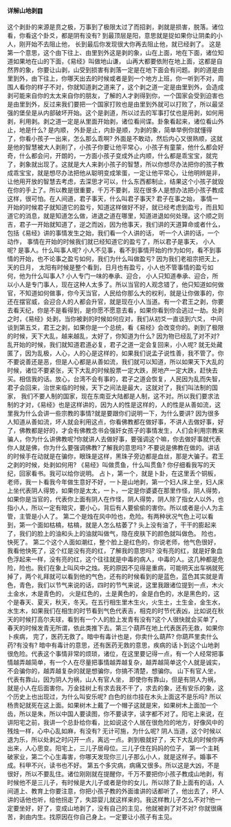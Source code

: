 #### 详解山地剥䷖

这个剥卦的来源是贲之极，万事到了极限太过了而招剥，剥就是损害，脱落。诸位看，你看这个卦爻，都是阴有没有? 到最顶层是阳，意思就是捉如果你让阴柔的小人，刚开始不去阻止他， 长到最后你发现很大你再去阻止他，就已经剥了。 这是第一个意思，这个由下往上、由里到外这是剥的象，山在上面，地在下面，诸位知道如果地在山的下面，《易经》叫做地山谦， 山再大都要依附在地上面，这都是自然界的象，你要让山剥，山受到损害有剥落一定是在地下面会有问题。剥的道是由里到外，由下往上，你哪天出去的时候或者是到一个地方上班，你一听到不对，周围人看你的样子不对，你就知道剥之道来了，这个剥之道一定是由里到外，会造成剥可能来自你的太太来自你的朋友，了解的人才剥得到你，一个国家会受到迫害也是由里到外，反过来我们要把一个国家打败也是由里到外就可以打败了，所以最坚强的堡垒是从内部破坏开始。这个是剥道，所以过去的军事打仗也是用剥，如何用剥，利用剥。剥之道一定是从里面开始剥，诸位看间谍。卦象看起来，诸位看山外止，地是什么? 是内顺， 外卦是止，内卦是顺，为剥的象，简单举例你就懂得了，你看小孩子一出来，怎么那么乖啊? 外面是不敢动，然后内心又很熟顺，这就是他的智慧被大人剥削了，小孩子你要让他平常心，小孩子有童蒙，他什么都会好奇，什么都会问，开朗的，一方面小孩子变成外止内顺，什么都是乖宝宝，就完了，剥象就出现了。这就是大人来剥小孩子的智慧，所以你想尽办法把你的孩子教成乖宝宝，就是想尽办法把他从聪明变成笨蛋，一定让他平常心，让他明辨是非，让他用开放的智慧去考虑，去深思才可以，什么东西都制止，结果这个小孩子就毁在你的手上了。所以教是很重要，千万不要剥，现在很多人是想办法把小孩子教成这样，很可怕。在人间道，君子事天，什么叫君子事天? 君子在事之始， 事情一开始的时候君子就知道它的盈亏，知道这样做好不好，就已经考虑到盈亏，而且知道它的消息，就是知道怎么做，进退之道在哪里，知道进退如何处理。这个顺之则吉，君子一开始就知道了，逆之而凶，因为他事天，我们讲的天道算命或者什么，包括《易经》讲的事情发生之始，我们看一个人讲的话， 听一个人讲的话，一个动作， 事情在开始的时候我们就已经知道它的盈亏了，所以君子是事天， 小人呢? 是事人。什么叫事人呢? 小人不见事，看不到事情开始的作为如何，看不到事情的开始，也不论事之盈亏如何，我们为什么叫做盈亏? 因为我们老祖宗把天上，天的日月， 太阳有时候是整个看到，日月也有盈亏，小人也不管事情的盈亏如何，他为什么叫事人? 小人专门一味的奉承、迎合， 小人只知道奉承、迎合，所以小人是专门事人，现在这种人太多了。所以当官的人观念错了，他只知道如何做官，不知道如何做事，你今天当官，人民给你那么大的权利，就是让你做事的，你还在摆官威，会迎合人的人都会升官，就是现在小人当道。有一个君王之剥，你要去看天纪，你是不是看得到，是你愿不愿意去看，如果你看到你会逃过一劫。处剥之时，《易经》处剥，当你被剥的时候如何应对，我们从初爻一直谈到六爻， 中间谈到第五爻，君王之剥，如果你是一个总统，看《易经》会改变你的。剥到了极限的时候，天下大乱，越来越乱，太好了，你知道为什么? 因为物已经乱了对不对? 乱开始的时候，我们就知道君道必复，君子之道一定会复回来，小人呢? 就无处藏匿了，因为乱极，人心，人的心是这样的，如果我们说孟子说性善，我不管了。你不要说善还是恶，但是人心都是从善如流，我们就可以知道，所以如果天下大乱的时候，诸位不要紧张，天下大乱的时候股票一定大跌，房地产一定大跌，赶快去买。相信我的话。放心，台湾不会有事的，君子之道会恢复，人民因为乱而失智，君子会回来，治世来临的时候，天下之间法是最大，这就对了，我们叫法制的国家， 我们不要人制的国家，现在东南亚大陆都是人制，这不对。所以我们要求法制的才对，《易经》也是这样讲的，因为人的性是这样的，人的性是从善如流，这里我为什么会讲一些宗教的事情?就是要跟你们说明一下，为什么要讲? 因为很多人知道从善如流，坏人就会利用这点，你看佛教都在做好事，不讲人去做好事，好了，佛教都是好的，才会有佛教念书会强奸女孩子的事情发生，人们会利用宗教来骗人，你为什么讲佛教呢?你就讲人去做好事，要强调这个嘛，你去做好事就代表你人就是佛，你为什么要强调佛教?了解我的意思吗? 不要说是佛教在做的。讲话的时候手在动就是在骗你，眼珠是这样，黑珠子旁边都是血丝，那是大骗子。君王之剥的时候，处剥如何用? 《易经》叫做贯鱼，什么叫贯鱼? 你仔细看我写的天纪，回家看书。我可以给你说明。 占卜，第一个，就是卜卦，在这里丢个铜板，老师，我一卜看我今年做生意好不好，一卜是山地剥，第一个妇人床上坐，妇人床上坐代表阴人得势，如果你是太太，一卜，一定是你婆婆在那里作怪，阴人得势，如果你是当官的，代表你上面有阴人在作怪，阴人得势，阴人除了指女人以外，也指小人，所以一定有暗灾，要小心，背后有人要偷偷的害你。所以或者是小人为主管，主管是小人了。 第二个是烛在风中险也，危险。有两种状况气色上可以看到，第一个面如枯槁，枯槁，就是人怎么枯萎了? 头上没有油了，干干的膨起来了，我们的脸上的油和头上的油就叫做气，隐在皮肤下的颜色就叫做色。 险也，快死了。 第二个这个人面如潮红，整个脸上是红色的，你说老师，他气色很好，我看他快死了，这个红是没有亮的红，了解我的意思吗? 没有亮的红，就是好象血色浮起来一样，没有亮的红，这个往往就是中毒的病人，中毒的人。这几种都是危险，险也。我们在象上叫风中之烛。死的原因不见得是重病，可能明天出车祸就死掉了，两个礼拜就可以看到他的气色，还有的时候看到的是蓝色，蓝色其实就是青色，青色，我们以节气来说的话，四时的节气来说，这里我跟诸位提到一点，木火土金水，木是青色的， 火是红色的，土是黄色的，金是白色的，水是黑色的，这个是春天、夏天，秋天，冬天。在五行相生里木生火，火生土，土生金，金生水，水生木，如果我们在相生的时节看到气色代表吉，相克的时节代表凶，比如说在秋天的时候打高尔夫球，看到有一个人的脸上发青有没有?这个人很快就会买单了，春天的时候发青无所谓，依此类推下去。第三个葫芦在地上代表医药无救，如果你卜疾病， 完了，医药无救了。暗中有毒计也是，你卖什么葫芦? 你葫芦里卖什么药?有没有? 暗中有毒计的意思，还有医药无救的意思，疾病的话卜到这个山地剥很危险。代表这个事情非常的烦琐，诸位，在这里要记得一点，有一个人经常把事情越弄越简单，有一个人在尽量把事情越弄越复杂，越弄越简单这个人就是诚实，不会骗你的，越弄越复杂的就是想骗你，你搞不清楚，想骗你。 山下有官人坐，代表有靠山，因为阴人为祸，山人有官人坐， 即使你有靠山，但是有阴人为祸，就是小人在后面害你。万金挂树上有求去我不干了，求去的象，还有安乐的象，这个历史上也出现过，为什么叫安乐呢? 白色的丝巾挂在木头上面这不是乐吗? 所以杨贵妃就死在这上面。如果树木上戴了一个帽子这就是宋，如果树木上面加一个齿，所以是朱，所以中国人要读图，你不要读字，读字都不对了。阳宅上来说，在讲阳宅之前，我讲一个总卦给你看，比如说这个人居在很危险的地方，好像风中的残烛一样，心中心乱如麻，有没有? 无计可施，为什么呢? 阴人当道，这个时候以退为乐，所以处剥之时闪开一点，离远一点。剥到极就好了，天下大乱的时候你再出来，人心思变。阳宅上，三儿子居母位。三儿子住在妈妈的位子， 第一个主耗破家业，第二个心生毒害，你哪天发现你三儿子那么小人，就是这样子。婚事不成。科甲不兴，读书也不好。 第五个多灾病，病痛又很多。所以这是大凶，不是很好，所以不要乱住。诸位刚刚就在提醒你，千万不要把你小孩子教成山地剥，有时候他不是三儿子，有时候是大儿子或者是你的女儿，所以除了卦上面有的话，人间道上、教育上你要注意，你把小孩子教的外面谁讲的话都听了，他出去了，坏人讲的话他也听，给他拐走了，失踪婴儿就这样来的。我这样教儿子怎么不对?他一定要坐好，好了，变成山地剥了，没有自己的主见，他就被剥了对不对? 你就很痛苦，剥由内生。找原因在你自己身上。一定要让小孩子有主见。